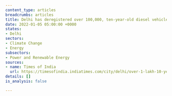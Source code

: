```yaml
---
content_type: articles
breadcrumbs: articles
title: Delhi has deregistered over 100,000, ten-year-old diesel vehicles
date: 2022-01-05 05:00:00 +0000
states:
- Delhi
sectors:
- Climate Change
- Energy
subsectors:
- Power and Renewable Energy
sources:
- name: Times of India
  url: https://timesofindia.indiatimes.com/city/delhi/over-1-lakh-10-year-old-diesel-vehicles-deregistered-in-delhi/articleshow/88642316.cms
details: []
is_analysis: false

---
```

